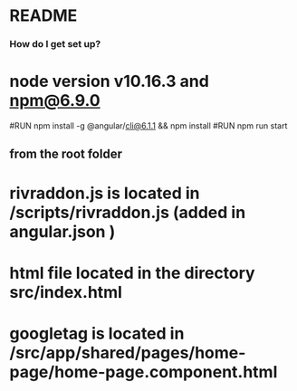 # README #


### How do I get set up? ###

# node version  v10.16.3 and npm@6.9.0

#RUN  npm install -g @angular/cli@6.1.1 &&  npm install 
#RUN  npm run start


## from the root folder 

#  rivraddon.js is located in  /scripts/rivraddon.js (added in angular.json )
#  html file located in the directory src/index.html
#  googletag is located in /src/app/shared/pages/home-page/home-page.component.html

